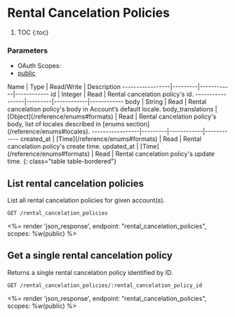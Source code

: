 # Rental Cancelation Policies

1. TOC
{:toc}

### Parameters
<ul class="nav nav-pills" role="tablist">
  <li class="disabled"><a>OAuth Scopes:</a></li>
  <li class="active"><a href="#public" role="tab" data-toggle="pill">public</a></li>
</ul>
<div class="tab-content" markdown="1">
  <div class="tab-pane active" id="public" markdown="1">
Name             | Type    | Read/Write | Description
-----------------|---------|------------|------------
id               | Integer | Read       | Rental cancelation policy's id.
-----------------|---------|------------|------------
body             | String  | Read       | Rental cancelation policy's body in Account’s default locale.
body_translations | [Object](/reference/enums#formats)     | Read       | Rental cancelation policy's body, list of locales described in [enums section](/reference/enums#locales).
-----------------|---------|------------|------------
created_at       | [Time](/reference/enums#formats) | Read         | Rental cancelation policy's create time.
updated_at       | [Time](/reference/enums#formats) | Read         | Rental cancelation policy's update time.
{: class="table table-bordered"}
  </div>
</div>

## List rental cancelation policies

List all rental cancelation policies for given account(s).

~~~
GET /rental_cancelation_policies
~~~

<%= render 'json_response', endpoint: "rental_cancelation_policies", scopes: %w(public) %>

## Get a single rental cancelation policy

Returns a single rental cancelation policy identified by ID.

~~~
GET /rental_cancelation_policies/:rental_cancelation_policy_id
~~~

<%= render 'json_response', endpoint: "rental_cancelation_policies", scopes: %w(public) %>
